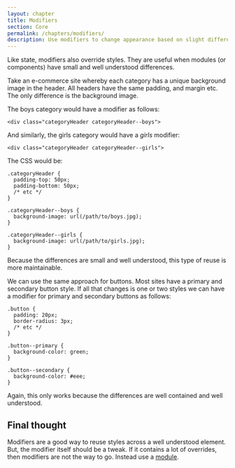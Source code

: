 ```yaml
---
layout: chapter
title: Modifiers
section: Core
permalink: /chapters/modifiers/
description: Use modifiers to change appearance based on slight differences.
---
```


Like state, modifiers also override styles. They are useful when modules (or components) have small and well understood differences.

Take an e-commerce site whereby each category has a unique background image in the header. All headers have the same padding, and margin etc. The only difference is the background image.

The boys category would have a modifier as follows:

	<div class="categoryHeader categoryHeader--boys">

And similarly, the girls category would have a *girls* modifier:

	<div class="categoryHeader categoryHeader--girls">

The CSS would be:

	.categoryHeader {
	  padding-top: 50px;
	  padding-bottom: 50px;
	  /* etc */
	}

	.categoryHeader--boys {
	  background-image: url(/path/to/boys.jpg);
	}

	.categoryHeader--girls {
	  background-image: url(/path/to/girls.jpg);
	}

Because the differences are small and well understood, this type of reuse is more maintainable.

We can use the same approach for buttons. Most sites have a primary and secondary button style. If all that changes is one or two styles we can have a modifier for primary and secondary buttons as follows:

	.button {
	  padding: 20px;
	  border-radius: 3px;
	  /* etc */
	}

	.button--primary {
	  background-color: green;
	}

	.button--secondary {
	  background-color: #eee;
	}

Again, this only works because the differences are well contained and well understood.

## Final thought

Modifiers are a good way to reuse styles across a well understood element. But, the modifier itself should be a tweak. If it contains a lot of overrides, then modifiers are not the way to go. Instead use a [module](/chapters/modules/).
